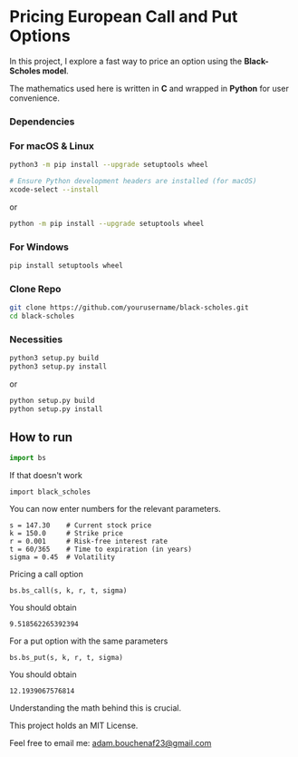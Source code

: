 # Pricing European Call and Put Options

In this project, I explore a fast way to price an option using the **Black-Scholes model**. 

The mathematics used here is written in **C** and wrapped in **Python** for user convenience. 

### Dependencies


### For macOS & Linux
```sh
python3 -m pip install --upgrade setuptools wheel

# Ensure Python development headers are installed (for macOS)
xcode-select --install
```

or

```sh
python -m pip install --upgrade setuptools wheel
```

### For Windows
```sh
pip install setuptools wheel
```

### Clone Repo
```sh
git clone https://github.com/yourusername/black-scholes.git
cd black-scholes
```

### Necessities
```sh
python3 setup.py build
python3 setup.py install
```

or

```sh
python setup.py build
python setup.py install
```

## How to run
```python
import bs
```
If that doesn't work

```python3
import black_scholes
```
You can now enter numbers for the relevant parameters.

```
s = 147.30    # Current stock price
k = 150.0     # Strike price
r = 0.001     # Risk-free interest rate
t = 60/365    # Time to expiration (in years)
sigma = 0.45  # Volatility
```
Pricing a call option
```
bs.bs_call(s, k, r, t, sigma)
```
You should obtain 
```
9.518562265392394
```
For a put option with the same parameters
```
bs.bs_put(s, k, r, t, sigma)
```
You should obtain 
```
12.1939067576814
```

Understanding the math behind this is crucial. 


This project holds an MIT License.


Feel free to email me: adam.bouchenaf23@gmail.com

